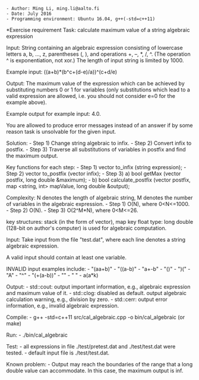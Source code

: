	- Author: Ming Li, ming.li@aalto.fi
	- Date: July 2016
	- Programming environment: Ubuntu 16.04, g++(-std=c++11)

*Exercise requirement
Task: calculate maximum value of a string algebraic expression 

Input: String containing an algebraic expression consisting of lowercase letters a, b, …, z, parentheses (, ), and operations +, –, *, /, ^. (The operation ^ is exponentiation, not xor.) The length of input string is limited by 1000.

Example input: ((a+b)*(b^c+(d-e)/a))^(c+d/e)

Output: The maximum value of the expression which can be achieved by substituting numbers 0 or 1 for variables (only substitutions which lead to a valid expression are allowed, i.e. you should not consider e=0 for the example above).

Example output for example input: 4.0.

You are allowed to produce error messages instead of an answer if by some reason task is unsolvable for the given input.

Solution:
	- Step 1) Change string algebraic to infix. 
	- Step 2) Convert infix to postfix.
	- Step 3) Traverse all substitutions of variables in postfix and find the maximum output.

Key functions for each step:
	- Step 1) vector <token> to_infix (string expression);
	- Step 2) vector <token> to_postfix (vector <token> infix);
	- Step 3) a) bool getMax (vector <token> postfix, long double &maximum);
        	- b) bool calculate_postfix (vector <token> postfix, map <string, int> mapValue, long double &output); 

Complexity: N denotes the length of algebraic string, M denotes the number of variables in the algebraic expression. 
	- Step 1) O(N), where 0<N<=1000.
	- Step 2) O(N).
	- Step 3) O(2^M*N), where 0<M<=26.

key structures: stack (in the form of vector), map
key float type: long double (128-bit on author's computer) is used for algebraic computation. 

Input: 
Take input from the file "test.dat", where each line denotes a string algebraic expression.

A valid input should contain at least one variable.

INVALID input examples include:
	- "(aa+b)"
	- "((a-b)"
	- "a+-b"
	- "()"
	- ")("
	- "A"
	- "^"
	- "(+(a-b))"
	- ""
	- " "
	- a(a*k)

Output:
	- std::cout: output important information, e.g., algebraic expression and maximum value of it.
	- std::clog: disabled as default. output algebraic calculation warning, e.g., division by zero. 
	- std::cerr: output error information, e.g., invalid algebraic expression.

Compile:
	- g++ -std=c++11 src/cal_algebraic.cpp -o bin/cal_algebraic (or make)

Run:
	- ./bin/cal_algebraic
 
Test:
	- all expressions in file ./test/pretest.dat and ./test/test.dat were tested.
	- default input file is ./test/test.dat.

Known problem: 
	- Output may reach the boundaries of the range that a long double value can accommodate. In this case, the maximum output is inf. 
